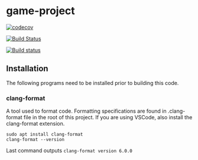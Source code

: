 # game-project

[![codecov](https://codecov.io/gh/lefticus/cpp_starter_project/branch/master/graph/badge.svg)](https://codecov.io/gh/lefticus/cpp_starter_project)

[![Build Status](https://travis-ci.org/lefticus/cpp_starter_project.svg?branch=master)](https://travis-ci.org/lefticus/cpp_starter_project)

[![Build status](https://ci.appveyor.com/api/projects/status/ro4lbfoa7n0sy74c/branch/master?svg=true)](https://ci.appveyor.com/project/lefticus/cpp-starter-project/branch/master)

## Installation
The following programs need to be installed prior to building this code.

### clang-format
A tool used to format code. Formatting specifications are found in .clang-format file in the root of this project. If you are using VSCode, also install the clang-format extension.
```
sudo apt install clang-format
clang-format --version
```
Last command outputs `clang-format version 6.0.0`

